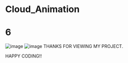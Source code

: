 # Cloud_Animation
# 6
![image](https://user-images.githubusercontent.com/69636277/98124501-489e4300-1ed9-11eb-9238-0c90fb0ae655.png)
![image](https://user-images.githubusercontent.com/69636277/98124635-72f00080-1ed9-11eb-9041-b4f8ab02afda.png)
THANKS FOR VIEWING MY PROJECT.

HAPPY CODING!!
